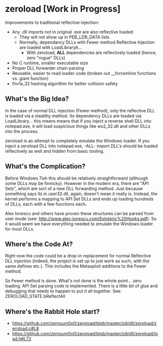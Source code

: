 # zeroload [Work in Progress]

Improvements to traditional reflective injection:

- Any .dll imports not in original .exe are also reflective loaded
    - They will not show up in PEB_LDR_DATA lists
    - Normally, dependancy DLLs with Fewer method Reflective Injection are loaded with LoadLibraryA...
        - With zeroload, **ALL** dependencies are reflectively loaded (hence, zero "rogue" DLLs)
- No C runtime, smaller executable size
- Proper DLL forwarder chain parsing
- Reusable, easier to read loader code (broken out __forceinline functions vs. giant function)
- fnv1a_32 hashing algorithm for better collision safety

## What's the Big Idea?
In the case of normal DLL injection (Fewer method), only the reflective DLL is loaded via a stealthy method. Its dependency DLLs are loaded via LoadLibrary... this means means that if you inject a reverse shell DLL into notepad.exe, it will load suspicious things like ws2_32.dll and other DLLs into the process.

zeroload is an attempt to completely emulate the Windows loader. If you inject a zeroload DLL into notepad.exe, -ALL- import DLL's should be loaded reflectively as well and hidden from basic tooling.

## What's the Complication?
Before Windows 7ish this should be relatively straightforward (although some DLLs may be finnicky). However in the modern era, there are "API Sets", which are sort of a new DLL forwarding method. Just because something says its in user32.dll, again, doesn't mean it really is. Instead, the kernel performs a mapping to API Set DLLs and ends up loading hundreds of DLLs, each with a few functions each.

Alex Ionescu and others have proven these structures can be parsed from user mode (see: http://www.alex-ionescu.com/Estoteric%20Hooks.pdf). So it would seem we have everything needed to emulate the Windows loader for most DLLs.

## Where's the Code At?
Right now the code could be a drop-in replacement for normal Reflective DLL injection (indeed, the project is set up to just work as such, with the same defines etc.). This includes the Metasploit additions to the Fewer method.

So Fewer method is done. What's not done is the whole point... zero loading. API Set parsing code is implemented. There is a little bit of glue and debugging that needs to happen to put it all together. See: ZEROLOAD_STATE.bReflectAll

## Where's the Rabbit Hole start?
- https://github.com/zerosum0x0/zeroload/blob/master/zdi/dll/zeroload/zeroload.c#L8
- https://github.com/zerosum0x0/zeroload/blob/master/zdi/dll/zeroload/load.h#L72
